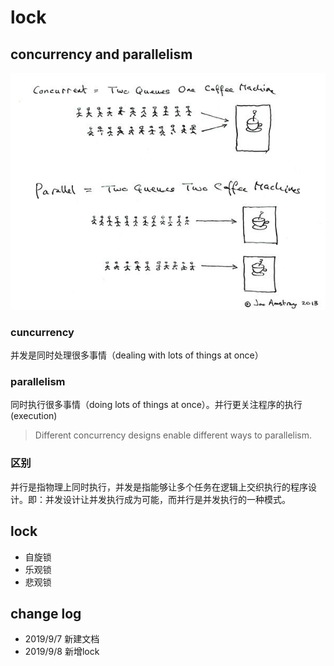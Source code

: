 # lock

## concurrency and parallelism

![concurrency and parallelism](./concurrency_and_parallelism.jpg)

### cuncurrency

并发是同时处理很多事情（dealing with lots of things at once）

### parallelism

同时执行很多事情（doing lots of things at once）。并行更关注程序的执行(execution)

> Different concurrency designs enable different ways to parallelism.

### 区别

并行是指物理上同时执行，并发是指能够让多个任务在逻辑上交织执行的程序设计。即：并发设计让并发执行成为可能，而并行是并发执行的一种模式。

## lock

- 自旋锁
- 乐观锁
- 悲观锁



## change log

- 2019/9/7 新建文档
- 2019/9/8 新增lock

